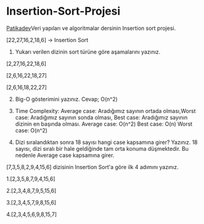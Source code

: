 # Insertion-Sort-Projesi
[Patikadev](patika.dev)Veri yapıları ve algoritmalar dersinin Insertion sort projesi.

[22,27,16,2,18,6] -> Insertion Sort
1) Yukarı verilen dizinin sort türüne göre aşamalarını yazınız.


[2,27,16,22,18,6]

[2,6,16,22,18,27]

[2,6,16,18,22,27]


2) Big-O gösterimini yazınız.
Cevap; O(n^2)

3) Time Complexity: Average case: Aradığımız sayının ortada olması,Worst case: Aradığımız sayının sonda olması, Best case: Aradığımız sayının dizinin en başında olması.
Average case: O(n^2)
Best case: O(n)
Worst case: O(n^2)


4) Dizi sıralandıktan sonra 18 sayısı hangi case kapsamına girer? Yazınız.
18 sayısı, dizi sıralı bir hale geldiğinde tam orta konuma düşmektedir. Bu nedenle Average case kapsamına girer.

[7,3,5,8,2,9,4,15,6] dizisinin Insertion Sort'a göre ilk 4 adımını yazınız.


1.[2,3,5,8,7,9,4,15,6]

2.[2,3,4,8,7,9,5,15,6]

3.[2,3,4,5,7,9,8,15,6]

4.[2,3,4,5,6,9,8,15,7]
